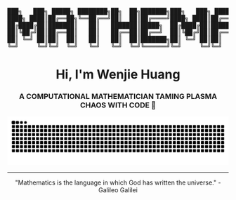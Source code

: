 <!-- The epic ASCII art stays! -->
<div align="center">
<pre>
███╗   ███╗ █████╗ ████████╗██╗  ██╗███████╗███╗   ███╗ █████╗ ████████╗██╗  ██████╗   ██████╗ 
████╗ ████║██╔══██╗╚══██╔══╝██║  ██║██╔════╝████╗ ████║██╔══██╗╚══██╔══╝██║ ██╔════╝  ██╔════╝ 
██╔████╔██║███████║   ██║   ███████║█████╗  ██╔████╔██║███████║   ██║   ██║ ██║       ╚█████╗  
██║╚██╔╝██║██╔══██║   ██║   ██╔══██║██╔══╝  ██║╚██╔╝██║██╔══██║   ██║   ██║ ██║        ╚═══██╗ 
██║ ╚═╝ ██║██║  ██║   ██║   ██║  ██║███████╗██║ ╚═╝ ██║██║  ██║   ██║   ██║ ╔═█████╝  ██████╔╝ 
╚═╝     ╚═╝╚═╝  ╚═╝   ╚═╝   ╚═╝  ╚═╝╚══════╝╚═╝     ╚═╝╚═╝  ╚═╝   ╚═╝   ╚═╝ ╚═════╝   ╚═════╝  
</pre>
</div>

<!-- Title in English, with your professional focus -->
<h1 align="center">Hi, I'm Wenjie Huang</h1>
<h3 align="center">A COMPUTATIONAL MATHEMATICIAN TAMING PLASMA CHAOS WITH CODE 🌌</h3>

<!-- The light version of the snake animation. Don't forget to change the username! -->
<div align="center">
  <img src="https://github.com/Michael-Jackson666/Michael-Jackson666/blob/output/github-contribution-grid-snake.svg" alt="snek" />
</div>

---
<!-- A fitting quote for a scientist -->
<p align="center">
  "Mathematics is the language in which God has written the universe." - Galileo Galilei
</p>
